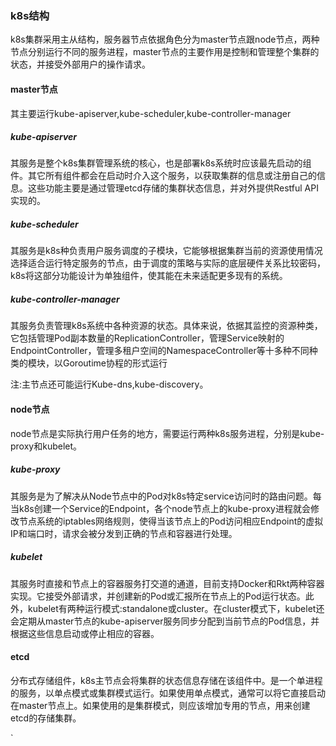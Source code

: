 ### k8s结构
k8s集群采用主从结构，服务器节点依据角色分为master节点跟node节点，两种节点分别运行不同的服务进程，master节点的主要作用是控制和管理整个集群的状态，并接受外部用户的操作请求。

#### master节点
其主要运行kube-apiserver,kube-scheduler,kube-controller-manager

##### kube-apiserver
其服务是整个k8s集群管理系统的核心，也是部署k8s系统时应该最先启动的组件。其它所有组件都会在启动时介入这个服务，以获取集群的信息或注册自己的信息。这些功能主要是通过管理etcd存储的集群状态信息，并对外提供Restful API实现的。

##### kube-scheduler
其服务是k8s种负责用户服务调度的子模块，它能够根据集群当前的资源使用情况选择适合运行特定服务的节点，由于调度的策略与实际的底层硬件关系比较密码，k8s将这部分功能设计为单独组件，使其能在未来适配更多现有的系统。

##### kube-controller-manager
其服务负责管理k8s系统中各种资源的状态。具体来说，依据其监控的资源种类，它包括管理Pod副本数量的ReplicationController，管理Service映射的EndpointController，管理多租户空间的NamespaceController等十多种不同种类的模块，以Goroutime协程的形式运行

注:主节点还可能运行Kube-dns,kube-discovery。

#### node节点
node节点是实际执行用户任务的地方，需要运行两种k8s服务进程，分别是kube-proxy和kubelet。

##### kube-proxy
其服务是为了解决从Node节点中的Pod对k8s特定service访问时的路由问题。每当k8s创建一个Service的Endpoint，各个node节点上的kube-proxy进程就会修改节点系统的iptables网络规则，使得当该节点上的Pod访问相应Endpoint的虚拟IP和端口时，请求会被分发到正确的节点和容器进行处理。

##### kubelet
其服务时直接和节点上的容器服务打交道的通道，目前支持Docker和Rkt两种容器实现。它接受外部请求，并创建新的Pod或汇报所在节点上的Pod运行状态。此外，kubelet有两种运行模式:standalone或cluster。在cluster模式下，kubelet还会定期从master节点的kube-apiserver服务同步分配到当前节点的Pod信息，并根据这些信息启动或停止相应的容器。

#### etcd
分布式存储组件，k8s主节点会将集群的状态信息存储在该组件中。是一个单进程的服务，以单点模式或集群模式运行。如果使用单点模式，通常可以将它直接启动在master节点上。如果使用的是集群模式，则应该增加专用的节点，用来创建etcd的存储集群。





`
